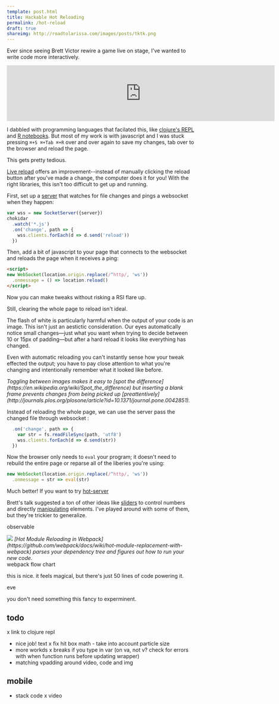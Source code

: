 ```yaml
---
template: post.html
title: Hackable Hot Reloading
permalink: /hot-reload
draft: true
shareimg: http://roadtolarissa.com/images/posts/tktk.png
---
```


Ever since seeing Brett Victor rewire a game live on stage, I've wanted to write code more interactively. 

<iframe src="https://player.vimeo.com/video/36579366#t=695s&autoplay=0&background=1" width="720"  frameborder="0" webkitallowfullscreen mozallowfullscreen allowfullscreen></iframe>

<script src="https://code.jquery.com/jquery-3.3.1.slim.min.js" crossorigin=""></script>
<script src="//f.vimeocdn.com/js/froogaloop2.min.js"></script>
<script>
document.querySelector("iframe")
  .setAttribute('height', 410/720*Math.min(innerWidth - 20, 720))

var player = $f($('iframe')[0])
player.addEvent('ready', () => player.api('setVolume', 0))
</script>


I dabbled with programming languages that facilated this, like [clojure's REPL](https://clojure.org/guides/repl/introduction) and [R notebooks](https://rmarkdown.rstudio.com/r_notebooks.html). But most of my work is with javascript and I was stuck pressing `⌘+S ⌘+Tab ⌘+R` over and over again to save my changes, tab over to the browser and reload the page.

<div class='editor manual'></div>

This gets pretty tedious.

[Live reload](http://livereload.com/) offers an improvement--instead of manually clicking the reload button after you've made a change, the computer does it for you! With the right libraries, this isn't too difficult to get up and running. 

First, set up a [server](https://github.com/1wheel/hot-server/blob/master/index.js) that watches for file changes and pings a websocket when they happen:

```js
var wss = new SocketServer({server})
chokidar
  .watch('*.js')
  .on('change', path => {
    wss.clients.forEach(d => d.send('reload'))
  })
```

Then, add a bit of javascript to your page that connects to the websocket and reloads the page when it receives a ping:

```html
<script>
new WebSocket(location.origin.replace(/^http/, 'ws'))
  .onmessage = () => location.reload()
</script>
```

Now you can make tweaks without risking a RSI flare up.  

<div class='editor live'></div>

Still, clearing the whole page to reload isn't ideal. 

The flash of white is particularly harmful when the output of your code is an image. This isn't just an aestictic consideration. Our eyes automatically notice small changes—just what you want when trying to decide between 10 or 15px of padding—but after a hard reload it looks like everything has changed.

Even with automatic reloading you can't instantly sense how your tweak effected the output; you have to pay close attention to what you're changing and intentionally remember what it looked like before.  

<div class='spot-container'>
  <div class='spot'></div>
  <i>
    Toggling between images makes it easy to [spot the difference](https://en.wikipedia.org/wiki/Spot_the_difference) but inserting a blank frame prevents changes from being picked up [preattentively](http://journals.plos.org/plosone/article?id=10.1371/journal.pone.0042851).
  </i>
</div>

Instead of reloading the whole page, we can use the server pass the changed file through websocket : 

```js
  .on('change', path => {
    var str = fs.readFileSync(path, 'utf8')
    wss.clients.forEach(d => d.send(str))
  })
```

Now the browser only needs to `eval` your program;  it doesn't need to rebuild the entire page or reparse all of the liberies you're using:

```js
new WebSocket(location.origin.replace(/^http/, 'ws'))
  .onmessage = str => eval(str)
```

<div class='editor hot'></div>

Much better! If you want to try  [hot-server](https://github.com/1wheel/hot-server)

Brett's talk suggested a ton of other ideas like [sliders](bookofshaders) to control numbers and directly [manipulating](swoopdrag) elements. I've played around with some of them, but they're trickier to generalize. 


observable
<div class='image-container'>
  <img style='background:#fff' src='https://camo.githubusercontent.com/afdb8057414988ac33b85eb25a225181f9efb7b1/687474703a2f2f7765627061636b2e6769746875622e696f2f6173736574732f484d522e737667'></img>
  <i>[Hot Module Reloading in Webpack](https://github.com/webpack/docs/wiki/hot-module-replacement-with-webpack) parses your dependency tree and figures out how to run your new code.</i>
</div>
webpack flow chart


this is nice. it feels magical, but there's just 50 lines of code powering it.

eve

you don't need something this fancy to experminent.


## todo

x link to clojure repl
- nice job! text
  x fix hit box math - take into account particle size
- more workds
  x breaks if you type in var (on va, not v? check for errors with when function runs before updating wrapper)
- matching vpadding around video, code and img

## mobile
- stack code
  x video

<link href="https://fonts.googleapis.com/css?family=Roboto+Mono" rel="stylesheet">

<script src="https://cdnjs.cloudflare.com/ajax/libs/codemirror/5.32.0/codemirror.min.js"></script>
<script src="https://cdnjs.cloudflare.com/ajax/libs/codemirror/5.32.0/mode/javascript/javascript.js"></script>
<link rel="stylesheet" href="https://cdnjs.cloudflare.com/ajax/libs/codemirror/5.32.0/codemirror.min.css" />

<link rel="stylesheet" type="text/css" href="style.css">
<script src='../worlds-group-2017/d3_.js'></script>
<script src='../worlds-group-2017/swoopy-drag.js'></script>
<script src='visible-timer.js'></script>
<script src='script.js'></script>
